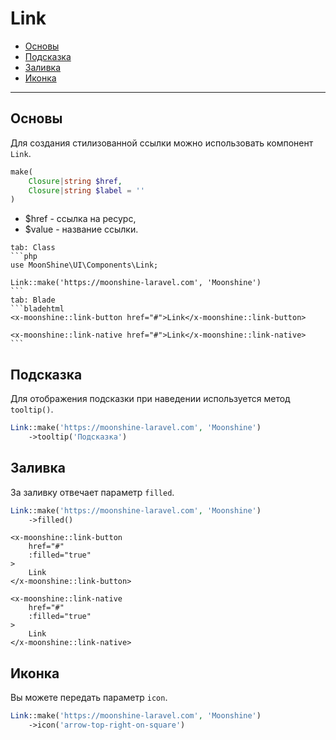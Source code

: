 # Link

- [Основы](#basics)
- [Подсказка](#tooltip)
- [Заливка](#fill)
- [Иконка](#icon)

---

<a name="basics"></a>
## Основы

Для создания стилизованной ссылки можно использовать компонент `Link`.

```php
make(
    Closure|string $href,
    Closure|string $label = ''
)
```

- $href - ссылка на ресурс,
- $value - название ссылки.

~~~tabs
tab: Class
```php
use MoonShine\UI\Components\Link;

Link::make('https://moonshine-laravel.com', 'Moonshine')
```
tab: Blade
```bladehtml
<x-moonshine::link-button href="#">Link</x-moonshine::link-button>

<x-moonshine::link-native href="#">Link</x-moonshine::link-native>
```
~~~

<a name="tooltip"></a>
## Подсказка

Для отображения подсказки при наведении используется метод `tooltip()`.

```php
Link::make('https://moonshine-laravel.com', 'Moonshine')
    ->tooltip('Подсказка')
```

<a name="fill"></a>
## Заливка

За заливку отвечает параметр `filled`.

```php
Link::make('https://moonshine-laravel.com', 'Moonshine')
    ->filled()
```

```bladehtml
<x-moonshine::link-button
    href="#"
    :filled="true"
>
    Link
</x-moonshine::link-button>

<x-moonshine::link-native
    href="#"
    :filled="true"
>
    Link
</x-moonshine::link-native>
```

<a name="icon"></a>
## Иконка

Вы можете передать параметр `icon`.

```php
Link::make('https://moonshine-laravel.com', 'Moonshine')
    ->icon('arrow-top-right-on-square')
```
